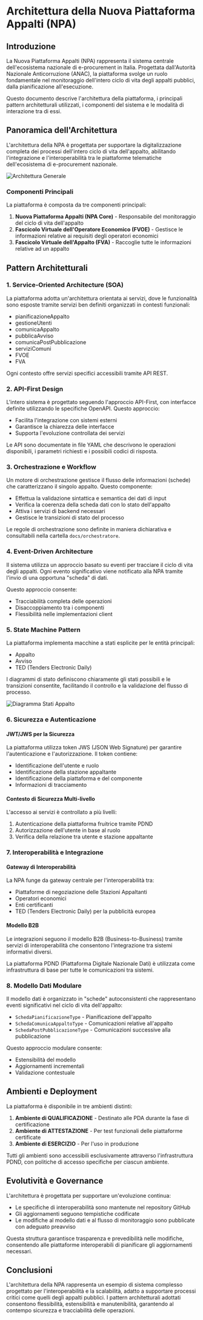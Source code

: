 # Architettura della Nuova Piattaforma Appalti (NPA)

## Introduzione

La Nuova Piattaforma Appalti (NPA) rappresenta il sistema centrale dell'ecosistema nazionale di e-procurement in Italia. Progettata dall'Autorità Nazionale Anticorruzione (ANAC), la piattaforma svolge un ruolo fondamentale nel monitoraggio dell'intero ciclo di vita degli appalti pubblici, dalla pianificazione all'esecuzione.

Questo documento descrive l'architettura della piattaforma, i principali pattern architetturali utilizzati, i componenti del sistema e le modalità di interazione tra di essi.

## Panoramica dell'Architettura

L'architettura della NPA è progettata per supportare la digitalizzazione completa dei processi dell'intero ciclo di vita dell'appalto, abilitando l'integrazione e l'interoperabilità tra le piattaforme telematiche dell'ecosistema di e-procurement nazionale.

![Architettura Generale](./immagini/architettura-generale.png)

### Componenti Principali

La piattaforma è composta da tre componenti principali:

1. **Nuova Piattaforma Appalti (NPA Core)** - Responsabile del monitoraggio del ciclo di vita dell'appalto
2. **Fascicolo Virtuale dell'Operatore Economico (FVOE)** - Gestisce le informazioni relative ai requisiti degli operatori economici
3. **Fascicolo Virtuale dell'Appalto (FVA)** - Raccoglie tutte le informazioni relative ad un appalto

## Pattern Architetturali

### 1. Service-Oriented Architecture (SOA)

La piattaforma adotta un'architettura orientata ai servizi, dove le funzionalità sono esposte tramite servizi ben definiti organizzati in contesti funzionali:
- pianificazioneAppalto
- gestioneUtenti
- comunicaAppalto
- pubblicaAvviso
- comunicaPostPubblicazione
- serviziComuni
- FVOE
- FVA

Ogni contesto offre servizi specifici accessibili tramite API REST.

### 2. API-First Design

L'intero sistema è progettato seguendo l'approccio API-First, con interfacce definite utilizzando le specifiche OpenAPI. Questo approccio:
- Facilita l'integrazione con sistemi esterni
- Garantisce la chiarezza delle interfacce
- Supporta l'evoluzione controllata dei servizi

Le API sono documentate in file YAML che descrivono le operazioni disponibili, i parametri richiesti e i possibili codici di risposta.

### 3. Orchestrazione e Workflow

Un motore di orchestrazione gestisce il flusso delle informazioni (schede) che caratterizzano il singolo appalto. Questo componente:
- Effettua la validazione sintattica e semantica dei dati di input
- Verifica la coerenza della scheda dati con lo stato dell'appalto
- Attiva i servizi di backend necessari
- Gestisce le transizioni di stato del processo

Le regole di orchestrazione sono definite in maniera dichiarativa e consultabili nella cartella `docs/orchestratore`.

### 4. Event-Driven Architecture

Il sistema utilizza un approccio basato su eventi per tracciare il ciclo di vita degli appalti. Ogni evento significativo viene notificato alla NPA tramite l'invio di una opportuna "scheda" di dati.

Questo approccio consente:
- Tracciabilità completa delle operazioni
- Disaccoppiamento tra i componenti
- Flessibilità nelle implementazioni client

### 5. State Machine Pattern

La piattaforma implementa macchine a stati esplicite per le entità principali:
- Appalto
- Avviso
- TED (Tenders Electronic Daily)

I diagrammi di stato definiscono chiaramente gli stati possibili e le transizioni consentite, facilitando il controllo e la validazione del flusso di processo.

![Diagramma Stati Appalto](./immagini/diagramma-stati-appalto.png)

### 6. Sicurezza e Autenticazione

#### JWT/JWS per la Sicurezza

La piattaforma utilizza token JWS (JSON Web Signature) per garantire l'autenticazione e l'autorizzazione. Il token contiene:
- Identificazione dell'utente e ruolo
- Identificazione della stazione appaltante
- Identificazione della piattaforma e del componente
- Informazioni di tracciamento

#### Contesto di Sicurezza Multi-livello

L'accesso ai servizi è controllato a più livelli:
1. Autenticazione della piattaforma fruitrice tramite PDND
2. Autorizzazione dell'utente in base al ruolo
3. Verifica della relazione tra utente e stazione appaltante

### 7. Interoperabilità e Integrazione

#### Gateway di Interoperabilità

La NPA funge da gateway centrale per l'interoperabilità tra:
- Piattaforme di negoziazione delle Stazioni Appaltanti
- Operatori economici
- Enti certificanti
- TED (Tenders Electronic Daily) per la pubblicità europea

#### Modello B2B

Le integrazioni seguono il modello B2B (Business-to-Business) tramite servizi di interoperabilità che consentono l'integrazione tra sistemi informativi diversi.

La piattaforma PDND (Piattaforma Digitale Nazionale Dati) è utilizzata come infrastruttura di base per tutte le comunicazioni tra sistemi.

### 8. Modello Dati Modulare

Il modello dati è organizzato in "schede" autoconsistenti che rappresentano eventi significativi nel ciclo di vita dell'appalto:
- `SchedaPianificazioneType` - Pianificazione dell'appalto
- `SchedaComunicaAppaltoType` - Comunicazioni relative all'appalto
- `SchedaPostPubblicazioneType` - Comunicazioni successive alla pubblicazione

Questo approccio modulare consente:
- Estensibilità del modello
- Aggiornamenti incrementali
- Validazione contestuale

## Ambienti e Deployment

La piattaforma è disponibile in tre ambienti distinti:

1. **Ambiente di QUALIFICAZIONE** - Destinato alle PDA durante la fase di certificazione
2. **Ambiente di ATTESTAZIONE** - Per test funzionali delle piattaforme certificate
3. **Ambiente di ESERCIZIO** - Per l'uso in produzione

Tutti gli ambienti sono accessibili esclusivamente attraverso l'infrastruttura PDND, con politiche di accesso specifiche per ciascun ambiente.

## Evolutività e Governance

L'architettura è progettata per supportare un'evoluzione continua:
- Le specifiche di interoperabilità sono mantenute nel repository GitHub
- Gli aggiornamenti seguono tempistiche codificate
- Le modifiche al modello dati e al flusso di monitoraggio sono pubblicate con adeguato preavviso

Questa struttura garantisce trasparenza e prevedibilità nelle modifiche, consentendo alle piattaforme interoperabili di pianificare gli aggiornamenti necessari.

## Conclusioni

L'architettura della NPA rappresenta un esempio di sistema complesso progettato per l'interoperabilità e la scalabilità, adatto a supportare processi critici come quelli degli appalti pubblici. I pattern architetturali adottati consentono flessibilità, estensibilità e manutenibilità, garantendo al contempo sicurezza e tracciabilità delle operazioni.